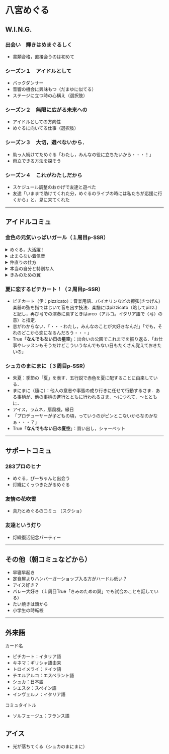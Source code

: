 # 八宮めぐる

## W.I.N.G.

### 出会い　輝きはめまぐるしく
- 書類合格，直接会うのは初めて

### シーズン１　アイドルとして
- バックダンサー
- 音響の機会に興味もつ（だまゆに似てる）
- ステージに立つ時の心構え（選択肢）

### シーズン２　無限に広がる未来への
- アイドルとしての方向性
- めぐるに向いてる仕事（選択肢）

### シーズン３　大切，選べないから．
- 助っ人続けてためぐる「わたし，みんなの役に立ちたいから・・・！」
- 両立できる方法を探そう

### シーズン４　これがわたしだから
- スケジュール調整のおかげで友達と遊べた
- 友達「いままで助けてくれた分，めぐるのライブの時には私たちが応援に行くから」と，見に来てくれた

---

## アイドルコミュ

### 金色の元気いっぱいガール（１周目p-SSR）
<details><summary>めぐる，大活躍！</summary><div>

</div></details>

<details><summary>止まらない着信音</summary><div>

</div></details>
<details><summary>仲直りの仕方</summary><div>

</div></details>
<details><summary>本当の自分と特別な人</summary><div>

- 「わたしはプロデューサーが思ってるよりずっと臆病で・・・」
- 選択肢「そんなこと言ってると，誤解されるぞ」→「プロデューサーだから言ったんだもん」

</div></details>

<details><summary>きみのための翼</summary><div>

</div></details>

### 夏に恋するピチカート！（２周目p-SSR）
- ピチカート（伊：pizzicato）：音楽用語．バイオリンなどの擦弦(さつげん)楽器の弦を指ではじいて音を出す技法．楽譜にはpizzicato（略してpizz.）と記し，再び弓での演奏に戻すときはarco（アルコ。イタリア語で〈弓〉の意）と指定．
- 恋がわからない．「・・・わたし，みんなのことが大好きなんだ」「でも，それのどこから恋になるんだろう・・・」
- True「**なんでもない日の星空**」：出会いの公園でこれまでを振り返る．「お仕事やレッスンもそうだけどこういうなんでもない日もたくさん覚えておきたいの」

### シュカのまにまに（３周目p-SSR）
- 朱夏：季節の「夏」を表す．五行説で赤色を夏に配することに由来している．
- まにまに（隨に）：他人の意志や事態の成り行きに任せて行動するさま．ある事柄が、他の事柄の進行とともに行われるさま．〜につれて．〜とともに．
- アイス，ラムネ，扇風機，縁日
- 「プロデューサーが子どもの頃，っていうのがピンとこないからなのかなぁ・・・？」
- True「**なんでもない日の夏空**」：買い出し，シャーベット

---

## サポートコミュ

### 283プロのヒナ
- めぐる，ぴーちゃんと出会う
- 灯織にくっつきたがるめぐる

### 友情の花吹雪
- 真乃とめぐるのコミュ
（スクショ）

### 友達という灯り
- 灯織復活記念パーティー

---

## その他（朝コミュなどから）
- 早寝早起き
- 定食屋よりハンバーガーショップ入る方がハードル低い？
- アイス好き？
- バレー大好き（１周目True「きみのための翼」でも試合のことを話している）
- たい焼きは頭から
- 小学生の時転校

---

## 外来語
カード名
- ピチカート：イタリア語
- キネマ：ギリシャ語由来
- トロイメライ：ドイツ語
- チエルアルコ：エスペラント語
- シュカ：日本語
- シエスタ：スペイン語
- インヴェルノ：イタリア語

コミュタイトル
- ソルフェージュ：フランス語

## アイス
- 光が落ちてくる（シュカのまにまに）

<!--stackedit_data:
eyJoaXN0b3J5IjpbLTE2OTUyMjQzMzksLTIzNDc3MDk5LC0yMD
g2MTQ0MzU5LC02NDcxNjE4MSwtMzI5MzA0MDQ4XX0=
-->